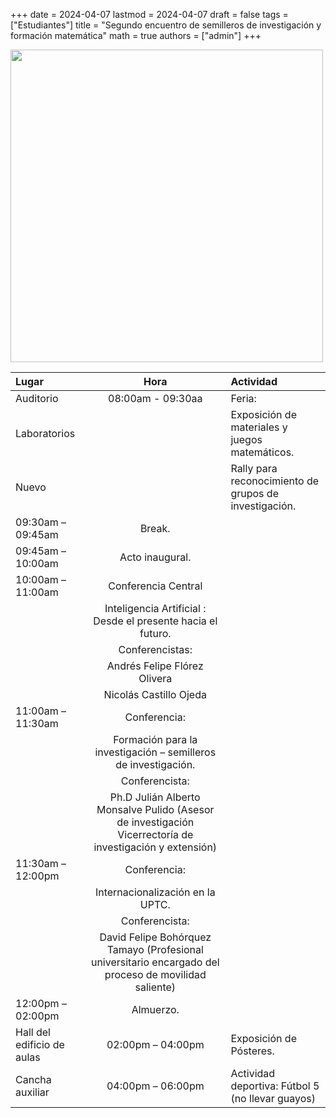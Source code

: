 +++
date      = 2024-04-07
lastmod   = 2024-04-07
draft     = false
tags      = ["Estudiantes"]
title     = "Segundo encuentro de semilleros de investigación y formación matemática"
math      = true
authors = ["admin"]
+++


<img src="https://matematicas.netlify.com/img/semilleros2024.jpeg"  width="500">

Lugar | Hora | Actividad
:------|:-----:|:--------------------------------
Auditorio|08:00am - 09:30aa  | Feria: 
Laboratorios|| Exposición de materiales y juegos matemáticos.
Nuevo || Rally para reconocimiento de grupos de investigación.
| 09:30am – 09:45am | Break.
| 09:45am – 10:00am | Acto inaugural.
|10:00am – 11:00am | Conferencia Central
| | Inteligencia Artificial : Desde el presente hacia el futuro.
| | Conferencistas:
| | Andrés Felipe Flórez Olivera
| | Nicolás Castillo Ojeda
| 11:00am –11:30am| Conferencia:
|| Formación para la investigación – semilleros de investigación.
|| Conferencista:
|| Ph.D Julián Alberto Monsalve Pulido (Asesor de investigación Vicerrectoría de investigación y extensión)
| 11:30am – 12:00pm | Conferencia:
||Internacionalización en la UPTC.
|| Conferencista:
|| David Felipe Bohórquez Tamayo (Profesional universitario encargado del proceso de movilidad saliente)
| 12:00pm – 02:00pm | Almuerzo.
Hall del edificio  de aulas | 02:00pm – 04:00pm| Exposición de Pósteres.
Cancha auxiliar| 04:00pm – 06:00pm | Actividad deportiva: Fútbol 5 (no llevar guayos)
